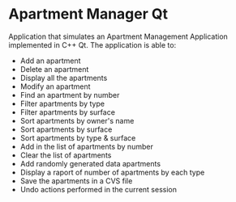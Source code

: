 # Apartment Manager Qt
Application that simulates an Apartment Management Application implemented in C++ Qt. The application is able to:
- Add an apartment
- Delete an apartment
- Display all the apartments
- Modify an apartment
- Find an apartment by number
- Filter apartments by type
- Filter apartments by surface
- Sort apartments by owner's name
- Sort apartments by surface
- Sort apartments by type & surface
- Add in the list of apartments by number
- Clear the list of apartments
- Add randomly generated data apartments
- Display a raport of number of apartments by each type
- Save the apartments in a CVS file
- Undo actions performed in the current session

